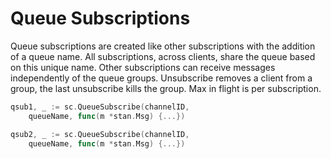 # Queue Subscriptions

Queue subscriptions are created like other subscriptions with the addition of a queue name. All subscriptions, across clients, share the queue based on this unique name. Other subscriptions can receive messages independently of the queue groups. Unsubscribe removes a client from a group, the last unsubscribe kills the group. Max in flight is per subscription.

```go
qsub1, _ := sc.QueueSubscribe(channelID,
    queueName, func(m *stan.Msg) {...})

qsub2, _ := sc.QueueSubscribe(channelID,
    queueName, func(m *stan.Msg) {...})
```